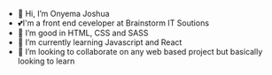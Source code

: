 - 👋 Hi, I’m Onyema Joshua
- 💕I'm a front end ceveloper at Brainstorm IT Soutions
- 👀 I’m good  in HTML, CSS and SASS
- 🌱 I’m currently learning Javascript and React
- 💞️ I’m looking to collaborate on any web based project but basically looking to learn


<!---
the-officialjosh/the-officialjosh is a ✨ special ✨ repository because its `README.md` (this file) appears on your GitHub profile.
You can click the Preview link to take a look at your changes.
--->
